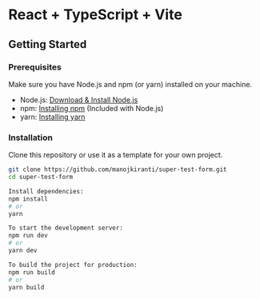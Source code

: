 # React + TypeScript + Vite

## Getting Started

### Prerequisites

Make sure you have Node.js and npm (or yarn) installed on your machine.

- Node.js: [Download & Install Node.js](https://nodejs.org/)
- npm: [Installing npm](https://www.npmjs.com/get-npm) (Included with Node.js)
- yarn: [Installing yarn](https://classic.yarnpkg.com/en/docs/install/)

### Installation

Clone this repository or use it as a template for your own project.

```bash
git clone https://github.com/manojkiranti/super-test-form.git
cd super-test-form

Install dependencies:
npm install
# or
yarn

To start the development server:
npm run dev
# or
yarn dev

To build the project for production:
npm run build
# or
yarn build